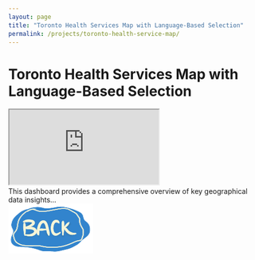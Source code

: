 ```yaml
---
layout: page
title: "Toronto Health Services Map with Language-Based Selection"
permalink: /projects/toronto-health-service-map/
---
```


<div class="project-container">

  <h1 class="project-title">Toronto Health Services Map with Language-Based Selection</h1>

  <div class="map-section">
      <iframe 
          class="map-container"
          src="https://www.arcgis.com/apps/dashboards/1ad2f8f36fca438ca6d92ce40a5ac71e"
          allowfullscreen>
      </iframe>
  </div>

  <div class="description">
      <d>This dashboard provides a comprehensive overview of key geographical data insights...</d>
  </div>

  <div class="back-to-projects">
      <a href="/projects/">
          <img src="/assets/images/back_button.png" alt="Back to Projects">
      </a>
  </div>

</div>

